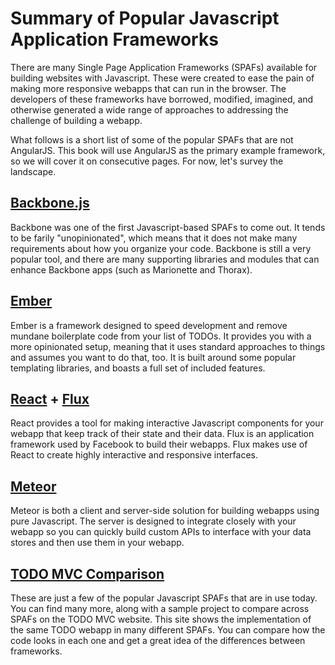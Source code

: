 # Summary of Popular Javascript Application Frameworks
There are many Single Page Application Frameworks (SPAFs) available for building websites with Javascript. These were created to ease the pain of making more responsive webapps that can run in the browser. The developers of these frameworks have borrowed, modified, imagined, and otherwise generated a wide range of approaches to addressing the challenge of building a webapp. 

What follows is a short list of some of the popular SPAFs that are not AngularJS. This book will use AngularJS as the primary example framework, so we will cover it on consecutive pages. For now, let's survey the landscape.

## [Backbone.js](http://backbonejs.org/)
Backbone was one of the first Javascript-based SPAFs to come out. It tends to be farily "unopinionated", which means that it does not make many requirements about how you organize your code. Backbone is still a very popular tool, and there are many supporting libraries and modules that can enhance Backbone apps (such as Marionette and Thorax).

## [Ember](http://emberjs.com/)
Ember is a framework designed to speed development and remove mundane boilerplate code from your list of TODOs. It provides you with a more opinionated setup, meaning that it uses standard approaches to things and assumes you want to do that, too. It is built around some popular templating libraries, and boasts a full set of included features.

## [React](https://facebook.github.io/react/) + [Flux](https://facebook.github.io/flux/)
React provides a tool for making interactive Javascript components for your webapp that keep track of their state and their data. Flux is an application framework used by Facebook to build their webapps. Flux makes use of React to create highly interactive and responsive interfaces.

## [Meteor](https://www.meteor.com/)
Meteor is both a client and server-side solution for building webapps using pure Javascript. The server is designed to integrate closely with your webapp so you can quickly build custom APIs to interface with your data stores and then use them in your webapp. 

## [TODO MVC Comparison](http://todomvc.com/)
These are just a few of the popular Javascript SPAFs that are in use today. You can find many more, along with a sample project to compare across SPAFs on the TODO MVC website. This site shows the implementation of the same TODO webapp in many different SPAFs. You can compare how the code looks in each one and get a great idea of the differences between frameworks.
